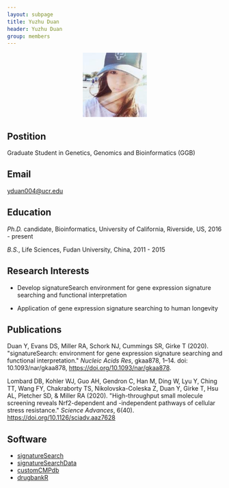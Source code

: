 ```yaml
---
layout: subpage
title: Yuzhu Duan 
header: Yuzhu Duan
group: members 
---
```


<p align="center"><a href="https://girke.bioinformatics.ucr.edu/members/yuzhu-duan/"><img src="/members/yuzhu-duan.jpeg" alt="image" style="width:150px;"/></a></p>

## Postition

Graduate Student in Genetics, Genomics and Bioinformatics (GGB)

## Email 

yduan004@ucr.edu  

## Education

*Ph.D.* candidate, Bioinformatics, University of California, Riverside, US, 2016 - present

*B.S.*, Life Sciences, Fudan University, China, 2011 - 2015

## Research Interests

- Develop signatureSearch environment for gene expression signature searching and functional interpretation

- Application of gene expression signature searching to human longevity

## Publications

Duan Y, Evans DS, Miller RA, Schork NJ, Cummings SR, Girke T (2020). "signatureSearch: environment for gene expression signature searching and functional interpretation." *Nucleic Acids Res*, gkaa878, 1–14. doi: 10.1093/nar/gkaa878, https://doi.org/10.1093/nar/gkaa878.

Lombard DB, Kohler WJ, Guo AH, Gendron C, Han M, Ding W, Lyu Y, Ching TT, Wang FY, Chakraborty TS, Nikolovska-Coleska Z, Duan Y, Girke T, Hsu AL, Pletcher SD, & Miller RA (2020). "High-throughput small molecule screening reveals Nrf2-dependent and -independent pathways of cellular stress resistance." *Science Advances*, 6(40). https://doi.org/10.1126/sciadv.aaz7628

## Software

- [signatureSearch](https://bioconductor.org/packages/release/bioc/html/signatureSearch.html)
- [signatureSearchData](https://bioconductor.org/packages/release/data/experiment/html/signatureSearchData.html)
- [customCMPdb](https://bioconductor.org/packages/release/bioc/html/customCMPdb.html)
- [drugbankR](https://github.com/yduan004/drugbankR)

